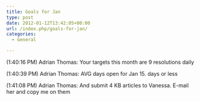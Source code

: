 ```yaml
---
title: Goals for Jan
type: post
date: 2012-01-12T13:42:05+00:00
url: /index.php/goals-for-jan/
categories:
  - General

---
```

(1:40:16 PM) Adrian Thomas: Your targets this month are 9 resolutions daily
  
(1:40:39 PM) Adrian Thomas: AVG days open for Jan 15. days or less
  
(1:41:08 PM) Adrian Thomas: And submit 4 KB articles to Vanessa. E-mail her and copy me on them